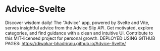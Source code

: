 # Advice-Svelte
Discover wisdom daily! The "Advice" app, powered by Svelte and Vite, serves insightful advice from the Advice Slip API. Get motivated, explore categories, and find guidance with a clean and intuitive UI. Contribute to this MIT-licensed project for personal growth.
DEPLOYED USING GITHUB PAGES: https://diwakar-bhadriraju.github.io/Advice-Svelte/
